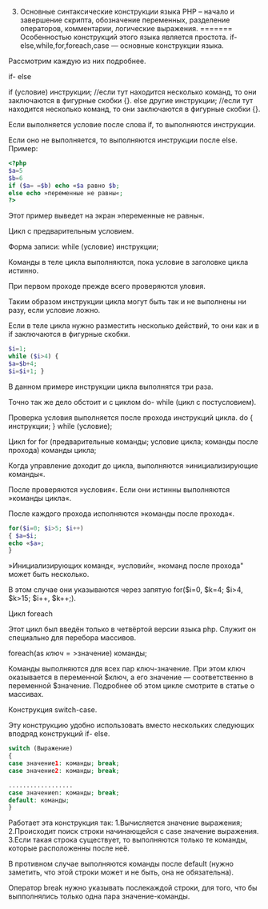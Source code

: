 3.	Основные синтаксические конструкции языка PHP – начало и завершение скрипта, обозначение переменных, разделение операторов, комментарии, логические выражения.
=======
Особенностью конструкций этого языка является простота. 
if- else,while,for,foreach,case — основные конструкции языка.

Рассмотрим каждую из них подробнее.

if- else

if (условие)
инструкции; //если тут находится несколько команд, то они заключаются в фигурные скобки {}.
else 
другие инструкции; //если тут находится несколько команд, то они заключаются в фигурные скобки {}.

Если выполняется условие после слова if, то выполняются инструкции.


Если оно не выполняется, то выполняются инструкции после else. Пример:
```PHP
<?php
$a=5
$b=6 
if ($a= =$b) echo «$a равно $b;
else echo »переменные не равны«;
?>
```
Этот пример выведет на экран »переменные не равны«.

Цикл с предварительным условием.

Форма записи:
while (условие)
инструкции;

Команды в теле цикла выполняются, пока условие в заголовке цикла истинно.

При первом проходе прежде всего проверяются уловия.

Таким образом инструкции цикла могут быть так и не выполнены ни разу, если условие ложно.


Если в теле цикла нужно разместить несколько действий, то они как и в if заключаются в фигурные скобки.
```PHP
$i=1;
while ($i>4) {
$a=$b+4;
$i=$i+1; }
```
В данном примере инструкции цикла выполнятся три раза.

Точно так же дело обстоит и с циклом do- while (цикл с постусловием).

Проверка условия выполняется после прохода инструкций цикла. 
do {
инструкции;
} while (условие);

Цикл for 
for (предварительные команды; условие цикла; команды после прохода)
команды цикла;

Когда управление доходит до цикла, выполняются »инициализирующие команды«.

После проверяются »условия«. Если они истинны выполняются »команды цикла«.

После каждого прохода исполняются »команды после прохода«.
```PHP
for($i=0; $i>5; $i++)
{ $a=$i;
echo «$a»;
}
```
»Инициализирующих команд«, »условий«, »команд после прохода" может быть несколько.

В этом случае они указываются через запятую for($i=0, $k=4; $i>4, $k>15; $i++, $k++;).

Цикл foreach

Этот цикл был введён только в четвёртой версии языка php. Служит он специально для перебора массивов.

foreach(as $ключ=>$значение)
команды;

Команды выполняются для всех пар ключ-значение. При этом ключ оказывается в переменной $ключ, 
а его значение — соответственно в переменной $значение. Подробнее об этом цикле смотрите в статье о массивах.

Конструкция switch-case.

Эту конструкцию удобно использовать вместо нескольких следующих вподряд конструкций if- else.
```PHP
switch (Выражение) 
{
case значение1: команды; break;
case значение2: команды; break;

..................
case значениеn: команды; break;
default: команды;
}
```
Работает эта конструкция так:
1.Вычисляется значение выражения;
2.Происходит поиск строки начинающейся с case значение выражения.
3.Если такая строка существует, то выполняются только те команды, которые расположенны после неё.

В противном случае выполняются команды после default
(нужно заметить, что этой строки может и не быть, она не обязательна).

Оператор break нужно указывать послекаждой строки, для того, что бы выпполнялись только одна пара значение-команды.
